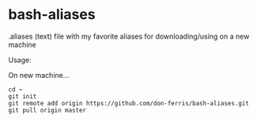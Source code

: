 # bash-aliases
.aliases (text) file with my favorite aliases for downloading/using on a new machine

Usage:

On new machine...
```
cd ~
git init
git remote add origin https://github.com/don-ferris/bash-aliases.git
git pull origin master

```
